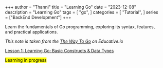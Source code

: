 +++
author = "Thanni"
title = "Learning Go"
date = "2023-12-08"
description = "Learning Go"
tags = [
    "go",
]
categories = [
    "Tutorial",
]
series = ["BackEnd Development"]
+++

Learn the fundamentals of Go programming, exploring its syntax, features, and practical applications.

<!--more-->

_This note is taken from the [The Way To Go](https://www.educative.io/courses/the-way-to-go) on Educative.io_

[Lesson 1: Learning Go: Basic Constructs & Data Types](https://notes.thanni.co/learning-go-basic-constructs-data-types/)

<mark>Learning in progress</mark>
